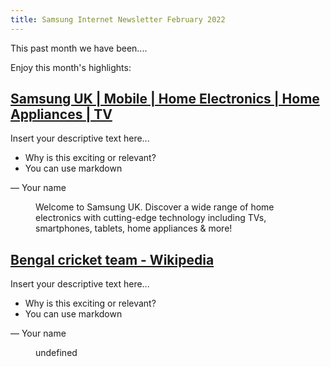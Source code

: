```yaml
---
title: Samsung Internet Newsletter February 2022
---
```


This past month we have been....

<!--more-->

Enjoy this month's highlights:

## [Samsung UK | Mobile | Home Electronics | Home Appliances | TV](https://www.samsung.com/uk/)

Insert your descriptive text here...
* Why is this exciting or relevant?
* You can use markdown

— Your name

<figure><img src="https://www.samsung.com/etc.clientlibs/samsung/clientlibs/consumer/global/clientlib-common/resources/images/logo-square-letter.png" alt="">
<figcaption>Welcome to Samsung UK. Discover a wide range of home electronics with cutting-edge technology including TVs, smartphones, tablets, home appliances & more!</figcaption>
</figure>


## [Bengal cricket team - Wikipedia](https://en.wikipedia.org/wiki/Bengal_cricket_team)

Insert your descriptive text here...
* Why is this exciting or relevant?
* You can use markdown

— Your name

<figure><img src="undefined" alt="">
<figcaption>undefined</figcaption>
</figure>
